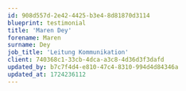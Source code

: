 ```yaml
---
id: 908d557d-2e42-4425-b3e4-8d81870d3114
blueprint: testimonial
title: 'Maren Dey'
forename: Maren
surname: Dey
job_title: 'Leitung Kommunikation'
client: 740368c1-33cb-4dca-a3c8-4d36d3f3dafd
updated_by: b7c7f4d4-e810-47c4-8310-994d4d84346a
updated_at: 1724236112
---
```

